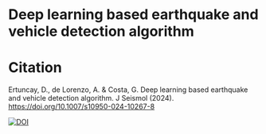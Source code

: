 # Deep learning based earthquake and vehicle detection algorithm


# Citation

Ertuncay, D., de Lorenzo, A. & Costa, G. Deep learning based earthquake and vehicle detection algorithm. J Seismol (2024). https://doi.org/10.1007/s10950-024-10267-8

[![DOI](https://zenodo.org/badge/DOI/10.5281/zenodo.14505095.svg)](https://doi.org/10.5281/zenodo.14505095)
